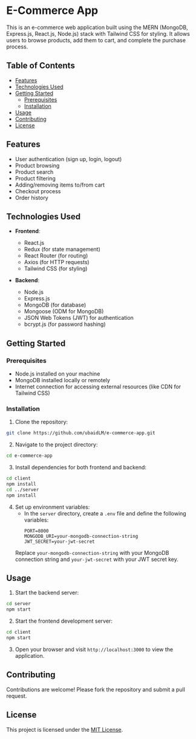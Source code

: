 # E-Commerce App

This is an e-commerce web application built using the MERN (MongoDB, Express.js, React.js, Node.js) stack with Tailwind CSS for styling. It allows users to browse products, add them to cart, and complete the purchase process.

## Table of Contents

- [Features](#features)
- [Technologies Used](#technologies-used)
- [Getting Started](#getting-started)
  - [Prerequisites](#prerequisites)
  - [Installation](#installation)
- [Usage](#usage)
- [Contributing](#contributing)
- [License](#license)

## Features

- User authentication (sign up, login, logout)
- Product browsing
- Product search
- Product filtering
- Adding/removing items to/from cart
- Checkout process
- Order history

## Technologies Used

- **Frontend**:
  - React.js
  - Redux (for state management)
  - React Router (for routing)
  - Axios (for HTTP requests)
  - Tailwind CSS (for styling)

- **Backend**:
  - Node.js
  - Express.js
  - MongoDB (for database)
  - Mongoose (ODM for MongoDB)
  - JSON Web Tokens (JWT) for authentication
  - bcrypt.js (for password hashing)

## Getting Started

### Prerequisites

- Node.js installed on your machine
- MongoDB installed locally or remotely
- Internet connection for accessing external resources (like CDN for Tailwind CSS)

### Installation

1. Clone the repository:

```bash
git clone https://github.com/ubaidLM/e-commerce-app.git
```

2. Navigate to the project directory:

```bash
cd e-commerce-app
```

3. Install dependencies for both frontend and backend:

```bash
cd client
npm install
cd ../server
npm install
```

4. Set up environment variables:
   - In the `server` directory, create a `.env` file and define the following variables:
     ```
     PORT=8000
     MONGODB_URI=your-mongodb-connection-string
     JWT_SECRET=your-jwt-secret
     ```
   Replace `your-mongodb-connection-string` with your MongoDB connection string and `your-jwt-secret` with your JWT secret key.

## Usage

1. Start the backend server:

```bash
cd server
npm start
```

2. Start the frontend development server:

```bash
cd client
npm start
```

3. Open your browser and visit `http://localhost:3000` to view the application.

## Contributing

Contributions are welcome! Please fork the repository and submit a pull request.

## License

This project is licensed under the [MIT License](LICENSE).
```